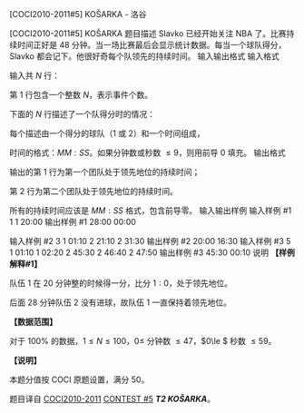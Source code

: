



[COCI2010-2011#5] KOŠARKA - 洛谷














[COCI2010-2011#5] KOŠARKA
题目描述
Slavko 已经开始关注 NBA 了。比赛持续时间正好是 $48$ 分钟。当一场比赛最后会显示统计数据。每当一个球队得分，Slavko 都会记下。他很好奇每个队领先的持续时间。
输入输出格式
输入格式

输入共 $N$ 行：

第 $1$ 行包含一个整数 $N$，表示事件个数。

下面的 $N$ 行描述了一个队得分时的情况：

每个描述由一个得分的球队（$1$ 或 $2$）和一个时间组成，

时间的格式：$MM:SS$。如果分钟数或秒数 $\le9$，则用前导 $0$ 填充。
输出格式

输出的第 $1$ 行为第一个团队处于领先地位的持续时间；

第 $2$ 行为第二个团队处于领先地位的持续时间。

所有的持续时间应该是 $MM:SS$ 格式，包含前导零。
输入输出样例
输入样例 #1
1
1 20:00 
输出样例 #1
28:00
00:00 

输入样例 #2
3
1 01:10
2 21:10
2 31:30 
输出样例 #2
20:00
16:30 
输入样例 #3
5
1 01:10
1 02:20
2 45:30
2 46:40
2 47:50 
输出样例 #3
45:30
00:10 
说明
**【样例解释#1】**

队伍 $1$ 在 $20$ 分钟整的时候得一分，比分 $1:0$，处于领先地位。

后面 $28$ 分钟队伍 $2$ 没有进球，故队伍 $1$ 一直保持着领先地位。

**【数据范围】**

对于 $100\%$ 的数据，$1\le N\le 100$，$0\le$ 分钟数 $\le 47$，$0\le $ 秒数 $\le 59$。

**【说明】**

本题分值按 COCI 原题设置，满分 $50$。

题目译自 [COCI2010-2011](https://hsin.hr/coci/archive/2010_2011/) [CONTEST #5](https://hsin.hr/coci/archive/2010_2011/contest5_tasks.pdf)  _**T2 KOŠARKA**_。






